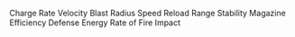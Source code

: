 Charge Rate
Velocity
Blast Radius
Speed
Reload
Range
Stability
Magazine
Efficiency
Defense
Energy
Rate of Fire
Impact

